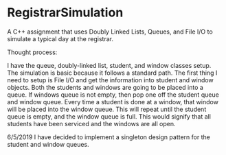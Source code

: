 # RegistrarSimulation
A C++ assignment that uses Doubly Linked Lists, Queues, and File I/O to simulate a typical day at the registrar.

Thought process:

I have the queue, doubly-linked list, student, and window classes setup. The simulation is basic because it follows a standard path. The first thing I need to setup is File I/O and get the information into student and window objects. Both the students and windows are going to be placed into a queue. If windows queue is not empty, then pop one off the student queue and window queue. Every time a student is done at a window, that window will be placed into the window queue. This will repeat until the student queue is empty, and the window queue is full. This would signify that all students have been serviced and the windows are all open.


6/5/2019
I have decided to implement a singleton design pattern for the student and window queues. 
